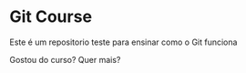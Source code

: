 # Git Course

Este é um repositorio teste para ensinar como o Git funciona

Gostou do curso? Quer mais?
